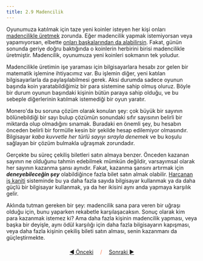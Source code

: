 ```yaml
---
title: 2.9 Madencilik
---
```


Oyunumuza katılmak için taze yeni koinler isteyen her kişi onları
[madencilikle
üretmek](1-kullanicilar-icin-kilavuz/1.09_mine_monero.md) zorunda.
Eğer madencilik yapmak istemiyorsan veya yapamıyorsan, elbette [onları
başkalarından da
alabilirsin](1-kullanicilar-icin-kilavuz/1.05_getting_monero.md).
Fakat, günün sonunda geriye doğru baktığında o koinlerin herbirini
birisi madencilikle üretmiştir.  Madencilik, oyunumuza yeni koinleri
sokmanın tek yoludur.

Madencilikle üretimin işe yaraması için bilgisayarlara hesabı zor
gelen bir matematik işlemine ihtiyacımız var.  Bu işlemin diğer, yeni
katılan bilgisayarlarla da paylaşılabilmesi gerek.  Aksi durumda
sadece oyunun başında koin yaratabildiğimiz bir para sistemine sahip
olmuş oluruz.  Böyle bir durum oyunun başındaki kişinin bütün paraya
sahip olduğu, ve bu sebeple diğerlerinin katılmak istemediği bir oyun
yaratır.

Monero'da bu soruna çözüm olarak konulan şey: çok büyük bir sayının
bölünebildiği bir sayı bulup çözümün sonundaki sıfır sayısının belirli
bir miktarda olup olmadığını sınamak.  Buradaki en önemli şey, bu
hesabın önceden belirli bir formülle kesin bir şekilde hesap
edilemiyor olmasındır.  Bilgisayar *kaba kuvvetle her türlü sayıyı
sırayla denemek* ve bu koşulu sağlayan bir çözüm bulmakla uğraşmak
zorundadır.

Gerçekte bu süreç çekiliş biletleri satın almaya benzer.  Önceden
kazanan sayının ne olduğunu tahmin edebilmek mümkün değildir,
varsayımsal olarak her sayının kazanma şansı aynıdır.  Fakat, kazanma
şansını artırmak için _**deneyebileceğin şey**_ olabildiğince fazla
bilet satın almak olabilir.  [Harcanan iş kaniti](2.08_proof.md)
sisteminde bu ya daha fazla sayıda bilgisayar kullanmak ya da daha
güçlü bir bilgisayar kullanmak, ya da her ikisini aynı anda yapmaya
karşılık gelir.

Aklında tutman gereken bir şey: madencilik sana para veren bir uğraşı
olduğu için, bunu yaparken rekabetle karşılaşacaksın.  Sonuç olarak
kim para kazanmak istemez ki?  Ama daha fazla kişinin madencilik
yapması, veya başka bir deyişle, aynı ödül karşılığı için daha fazla
bilgisayarın kapışması, veya daha fazla kişinin çekiliş bileti satın
alması, senin kazanmanı da güçleştirmekte.



<p align='center' style='margin-top: 1.5em;'><span style='margin-right: 1em;'><a href="./2.08_proof.md">◄ Önceki</a></span> <span style='color: #ff774d;'>/</span> <span style='margin-left: 1em;'><a href="./2.10_money_ledger.md">Sonraki ►</a></span></p>
